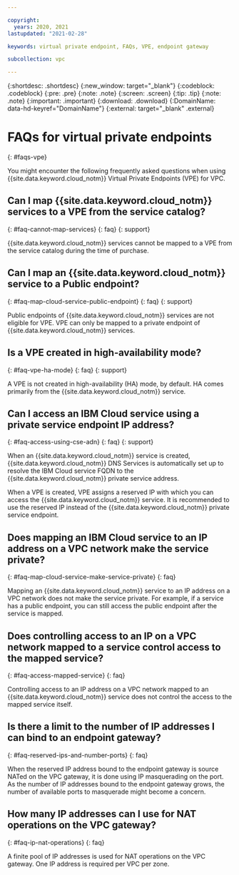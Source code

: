 ```yaml
---

copyright:
  years: 2020, 2021
lastupdated: "2021-02-28"

keywords: virtual private endpoint, FAQs, VPE, endpoint gateway

subcollection: vpc

---
```


{:shortdesc: .shortdesc}
{:new_window: target="_blank"}
{:codeblock: .codeblock}
{:pre: .pre}
{:note: .note}
{:screen: .screen}
{:tip: .tip}
{:note: .note}
{:important: .important}
{:download: .download}
{:DomainName: data-hd-keyref="DomainName"}
{:external: target="_blank" .external}

# FAQs for virtual private endpoints
{: #faqs-vpe}

You might encounter the following frequently asked questions when using {{site.data.keyword.cloud_notm}} Virtual Private Endpoints (VPE) for VPC.

## Can I map {{site.data.keyword.cloud_notm}} services to a VPE from the service catalog?
{: #faq-cannot-map-services}
{: faq}
{: support}

{{site.data.keyword.cloud_notm}} services cannot be mapped to a VPE from the service catalog during the time of purchase.

## Can I map an {{site.data.keyword.cloud_notm}} service to a Public endpoint?
{: #faq-map-cloud-service-public-endpoint}
{: faq}
{: support}

Public endpoints of {{site.data.keyword.cloud_notm}} services are not eligible for VPE. VPE can only be mapped to a private endpoint of {{site.data.keyword.cloud_notm}} services.

## Is a VPE created in high-availability mode?
{: #faq-vpe-ha-mode}
{: faq}
{: support}

A VPE is not created in high-availability (HA) mode, by default. HA comes primarily from the {{site.data.keyword.cloud_notm}} service.

## Can I access an IBM Cloud service using a private service endpoint IP address?
{: #faq-access-using-cse-adn}
{: faq}
{: support}

When an {{site.data.keyword.cloud_notm}} service is created, {{site.data.keyword.cloud_notm}} DNS Services is automatically set up to resolve the IBM Cloud service FQDN to the {{site.data.keyword.cloud_notm}} private service address.

When a VPE is created, VPE assigns a reserved IP with which you can access the {{site.data.keyword.cloud_notm}} service. It is recommended to use the reserved IP instead of the {{site.data.keyword.cloud_notm}} private service endpoint.

## Does mapping an IBM Cloud service to an IP address on a VPC network make the service private?
{: #faq-map-cloud-service-make-service-private}
{: faq}

Mapping an {{site.data.keyword.cloud_notm}} service to an IP address on a VPC network does not make the service private. For example, if a service has
a public endpoint, you can still access the public endpoint after the service is mapped.

## Does controlling access to an IP on a VPC network mapped to a service control access to the mapped service?
{: #faq-access-mapped-service}
{: faq}

Controlling access to an IP address on a VPC network mapped to an {{site.data.keyword.cloud_notm}} service does not control the access to the mapped service itself.

## Is there a limit to the number of IP addresses I can bind to an endpoint gateway?
{: #faq-reserved-ips-and-number-ports}
{: faq}

When the reserved IP address bound to the endpoint gateway is source NATed on the VPC gateway, it is done using IP masquerading on the port. As the number of IP addresses bound to the endpoint gateway grows, the number of available ports to masquerade might become a concern.

## How many IP addresses can I use for NAT operations on the VPC gateway?
{: #faq-ip-nat-operations}
{: faq}

A finite pool of IP addresses is used for NAT operations on the VPC gateway. One IP address is required per VPC per zone.  

